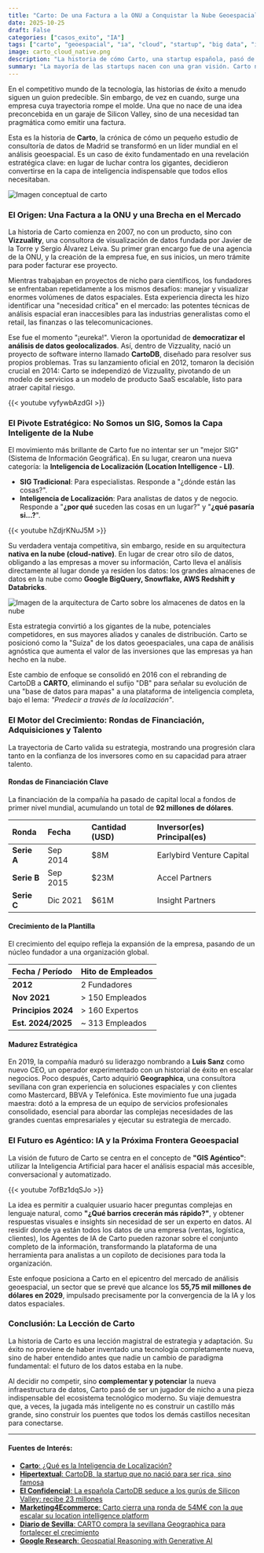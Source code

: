 ```yaml
---
title: "Carto: De una Factura a la ONU a Conquistar la Nube Geoespacial"
date: 2025-10-25
draft: False
categories: ["casos_exito", "IA"]
tags: ["carto", "geoespacial", "ia", "cloud", "startup", "big data", "inteligencia de localización"]
image: carto_cloud_native.png
description: "La historia de cómo Carto, una startup española, pasó de ser un proyecto de consultoría a un líder mundial en Inteligencia de Localización, apostando por una estrategia nativa en la nube que ha redefinido el análisis de datos."
summary: "La mayoría de las startups nacen con una gran visión. Carto nació por la necesidad de emitir una factura a la ONU. Esta es la increíble historia de cómo un proyecto pragmático se convirtió en un gigante de 92 millones de dólares que está enseñando al mundo a 'predecir a través de la localización'."
---
```


En el competitivo mundo de la tecnología, las historias de éxito a menudo siguen un guion predecible. Sin embargo, de vez en cuando, surge una empresa cuya trayectoria rompe el molde. Una que no nace de una idea preconcebida en un garaje de Silicon Valley, sino de una necesidad tan pragmática como emitir una factura.

Esta es la historia de **Carto**, la crónica de cómo un pequeño estudio de consultoría de datos de Madrid se transformó en un líder mundial en el análisis geoespacial. Es un caso de éxito fundamentado en una revelación estratégica clave: en lugar de luchar contra los gigantes, decidieron convertirse en la capa de inteligencia indispensable que todos ellos necesitaban.

![Imagen conceptual de carto](carto_imagen_conceptual.png)

### El Origen: Una Factura a la ONU y una Brecha en el Mercado

La historia de Carto comienza en 2007, no con un producto, sino con **Vizzuality**, una consultora de visualización de datos fundada por Javier de la Torre y Sergio Álvarez Leiva. Su primer gran encargo fue de una agencia de la ONU, y la creación de la empresa fue, en sus inicios, un mero trámite para poder facturar ese proyecto.

Mientras trabajaban en proyectos de nicho para científicos, los fundadores se enfrentaban repetidamente a los mismos desafíos: manejar y visualizar enormes volúmenes de datos espaciales. Esta experiencia directa les hizo identificar una "necesidad crítica" en el mercado: las potentes técnicas de análisis espacial eran inaccesibles para las industrias generalistas como el retail, las finanzas o las telecomunicaciones.

Ese fue el momento "¡eureka!". Vieron la oportunidad de **democratizar el análisis de datos geolocalizados**. Así, dentro de Vizzuality, nació un proyecto de software interno llamado **CartoDB**, diseñado para resolver sus propios problemas. Tras su lanzamiento oficial en 2012, tomaron la decisión crucial en 2014: Carto se independizó de Vizzuality, pivotando de un modelo de servicios a un modelo de producto SaaS escalable, listo para atraer capital riesgo.

{{< youtube vyfywbAzdGI >}}

### El Pivote Estratégico: No Somos un SIG, Somos la Capa Inteligente de la Nube

El movimiento más brillante de Carto fue no intentar ser un "mejor SIG" (Sistema de Información Geográfica). En su lugar, crearon una nueva categoría: la **Inteligencia de Localización (Location Intelligence - LI)**.

* **SIG Tradicional**: Para especialistas. Responde a "¿dónde están las cosas?".
* **Inteligencia de Localización**: Para analistas de datos y de negocio. Responde a "**¿por qué** suceden las cosas en un lugar?" y "**¿qué pasaría si...?**".

{{< youtube hZdjrKNuJ5M >}}

Su verdadera ventaja competitiva, sin embargo, reside en su arquitectura **nativa en la nube (cloud-native)**. En lugar de crear otro silo de datos, obligando a las empresas a mover su información, Carto lleva el análisis directamente al lugar donde ya residen los datos: los grandes almacenes de datos en la nube como **Google BigQuery, Snowflake, AWS Redshift y Databricks**.

![Imagen de la arquitectura de Carto sobre los almacenes de datos en la nube](carto_cloud_architecture.png)

Esta estrategia convirtió a los gigantes de la nube, potenciales competidores, en sus mayores aliados y canales de distribución. Carto se posicionó como la "Suiza" de los datos geoespaciales, una capa de análisis agnóstica que aumenta el valor de las inversiones que las empresas ya han hecho en la nube.

Este cambio de enfoque se consolidó en 2016 con el rebranding de CartoDB a **CARTO**, eliminando el sufijo "DB" para señalar su evolución de una "base de datos para mapas" a una plataforma de inteligencia completa, bajo el lema: *"Predecir a través de la localización"*.

### El Motor del Crecimiento: Rondas de Financiación, Adquisiciones y Talento

La trayectoria de Carto valida su estrategia, mostrando una progresión clara tanto en la confianza de los inversores como en su capacidad para atraer talento.

#### Rondas de Financiación Clave

La financiación de la compañía ha pasado de capital local a fondos de primer nivel mundial, acumulando un total de **92 millones de dólares**.

| Ronda     | Fecha    | Cantidad (USD) | Inversor(es) Principal(es) |
| :-------- | :------- | :------------- | :------------------------- |
| **Serie A** | Sep 2014 | $8M            | Earlybird Venture Capital  |
| **Serie B** | Sep 2015 | $23M           | Accel Partners             |
| **Serie C** | Dic 2021 | $61M           | Insight Partners           |

#### Crecimiento de la Plantilla

El crecimiento del equipo refleja la expansión de la empresa, pasando de un núcleo fundador a una organización global.

| Fecha / Período | Hito de Empleados |
| :-------------- | :---------------- |
| **2012** | 2 Fundadores      |
| **Nov 2021** | > 150 Empleados   |
| **Principios 2024** | > 160 Expertos    |
| **Est. 2024/2025** | ~ 313 Empleados   |

#### Madurez Estratégica

En 2019, la compañía maduró su liderazgo nombrando a **Luis Sanz** como nuevo CEO, un operador experimentado con un historial de éxito en escalar negocios. Poco después, Carto adquirió **Geographica**, una consultora sevillana con gran experiencia en soluciones espaciales y con clientes como Mastercard, BBVA y Telefónica. Este movimiento fue una jugada maestra: dotó a la empresa de un equipo de servicios profesionales consolidado, esencial para abordar las complejas necesidades de las grandes cuentas empresariales y ejecutar su estrategia de mercado.

### El Futuro es Agéntico: IA y la Próxima Frontera Geoespacial

La visión de futuro de Carto se centra en el concepto de **"GIS Agéntico"**: utilizar la Inteligencia Artificial para hacer el análisis espacial más accesible, conversacional y automatizado.

{{< youtube 7ofBz1dqSJo >}}

La idea es permitir a cualquier usuario hacer preguntas complejas en lenguaje natural, como **"¿Qué barrios crecerán más rápido?"**, y obtener respuestas visuales e insights sin necesidad de ser un experto en datos. Al residir donde ya están todos los datos de una empresa (ventas, logística, clientes), los Agentes de IA de Carto pueden razonar sobre el conjunto completo de la información, transformando la plataforma de una herramienta para analistas a un copiloto de decisiones para toda la organización.

Este enfoque posiciona a Carto en el epicentro del mercado de análisis geoespacial, un sector que se prevé que alcance los **55,75 mil millones de dólares en 2029**, impulsado precisamente por la convergencia de la IA y los datos espaciales.

### Conclusión: La Lección de Carto

La historia de Carto es una lección magistral de estrategia y adaptación. Su éxito no proviene de haber inventado una tecnología completamente nueva, sino de haber entendido antes que nadie un cambio de paradigma fundamental: el futuro de los datos estaba en la nube.

Al decidir no competir, sino **complementar y potenciar** la nueva infraestructura de datos, Carto pasó de ser un jugador de nicho a una pieza indispensable del ecosistema tecnológico moderno. Su viaje demuestra que, a veces, la jugada más inteligente no es construir un castillo más grande, sino construir los puentes que todos los demás castillos necesitan para conectarse.

---

#### Fuentes de Interés:
* [**Carto**: ¿Qué es la Inteligencia de Localización?](https://carto.com/location-intelligence)
* [**Hipertextual**: CartoDB, la startup que no nació para ser rica, sino famosa](https://hipertextual.com/startups/cartodb-historia-vizzuality/)
* [**El Confidencial**: La española CartoDB seduce a los gurús de Silicon Valley: recibe 23 millones](https://www.elconfidencial.com/tecnologia/2015-09-10/la-espanola-carto-db-recibe-23-millones-de-los-inversores-de-facebook_1009490/)
* [**Marketing4Ecommerce**: Carto cierra una ronda de 54M€ con la que escalar su location intelligence platform](https://marketing4ecommerce.net/startup-carto-que-es-ronda/)
* [**Diario de Sevilla**: CARTO compra la sevillana Geographica para fortalecer el crecimiento](https://www.diariodesevilla.es/economia/CARTO-compra-Geographica_0_1359464168.html)
* [**Google Research**: Geospatial Reasoning with Generative AI](https://research.google/blog/geospatial-reasoning-unlocking-insights-with-generative-ai-and-multiple-foundation-models/)